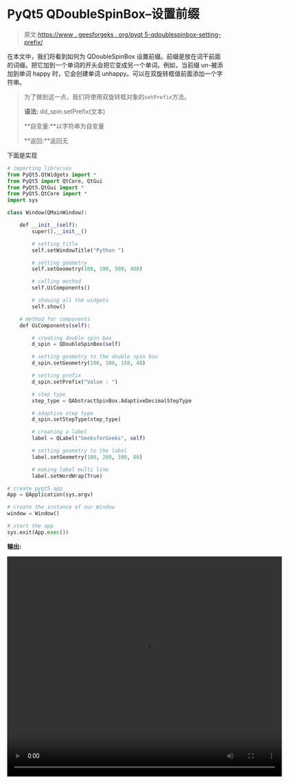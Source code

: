 # PyQt5 QDoubleSpinBox–设置前缀

> 原文:[https://www . geesforgeks . org/pyqt 5-qdoublespinbox-setting-prefix/](https://www.geeksforgeeks.org/pyqt5-qdoublespinbox-setting-prefix/)

在本文中，我们将看到如何为 QDoubleSpinBox 设置前缀。前缀是放在词干前面的词缀。把它加到一个单词的开头会把它变成另一个单词。例如，当前缀 un-被添加到单词 happy 时，它会创建单词 unhappy。可以在双旋转框值前面添加一个字符串。

> 为了做到这一点，我们将使用双旋转框对象的`setPrefix`方法。
> 
> **语法:** dd_spin.setPrefix(文本)
> 
> **自变量:**以字符串为自变量
> 
> **返回:**返回无

下面是实现

```py
# importing libraries
from PyQt5.QtWidgets import * 
from PyQt5 import QtCore, QtGui
from PyQt5.QtGui import * 
from PyQt5.QtCore import * 
import sys

class Window(QMainWindow):

    def __init__(self):
        super().__init__()

        # setting title
        self.setWindowTitle("Python ")

        # setting geometry
        self.setGeometry(100, 100, 500, 400)

        # calling method
        self.UiComponents()

        # showing all the widgets
        self.show()

    # method for components
    def UiComponents(self):

        # creating double spin box
        d_spin = QDoubleSpinBox(self)

        # setting geometry to the double spin box
        d_spin.setGeometry(100, 100, 150, 40)

        # setting prefix
        d_spin.setPrefix("Value : ")

        # step type
        step_type = QAbstractSpinBox.AdaptiveDecimalStepType

        # adaptive step type
        d_spin.setStepType(step_type)

        # creating a label
        label = QLabel("GeeksforGeeks", self)

        # setting geometry to the label
        label.setGeometry(100, 200, 300, 80)

        # making label multi line
        label.setWordWrap(True)

# create pyqt5 app
App = QApplication(sys.argv)

# create the instance of our Window
window = Window()

# start the app
sys.exit(App.exec())
```

**输出:**

<video class="wp-video-shortcode" id="video-455786-1" width="640" height="512" preload="metadata" controls=""><source type="video/mp4" src="https://media.geeksforgeeks.org/wp-content/uploads/20200720003629/Python-2020-07-20-00-35-42.mp4?_=1">[https://media.geeksforgeeks.org/wp-content/uploads/20200720003629/Python-2020-07-20-00-35-42.mp4](https://media.geeksforgeeks.org/wp-content/uploads/20200720003629/Python-2020-07-20-00-35-42.mp4)</video>